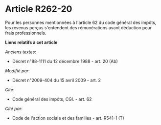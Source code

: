 # Article R262-20

Pour les personnes mentionnées à l'article 62 du code général des impôts, les revenus perçus s'entendent des rémunérations
avant déduction pour frais professionnels.

**Liens relatifs à cet article**

_Anciens textes_:

  - Décret n°88-1111 du 12 décembre 1988 - art. 20 (Ab)

_Modifié par_:

  - Décret n°2009-404 du 15 avril 2009 - art. 2

_Cite_:

  - Code général des impôts, CGI. - art. 62

_Cité par_:

  - Code de l'action sociale et des familles - art. R541-1 (T)
